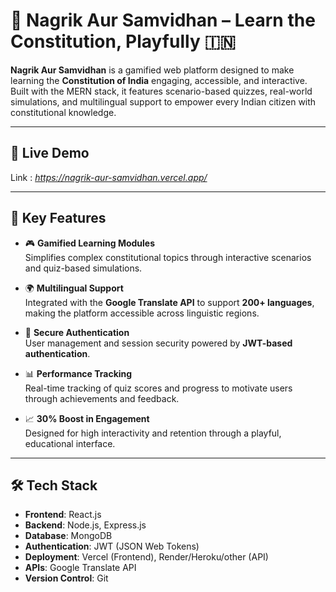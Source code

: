 # 🧾 Nagrik Aur Samvidhan – Learn the Constitution, Playfully 🇮🇳

**Nagrik Aur Samvidhan** is a gamified web platform designed to make learning the **Constitution of India** engaging, accessible, and interactive. Built with the MERN stack, it features scenario-based quizzes, real-world simulations, and multilingual support to empower every Indian citizen with constitutional knowledge.

---

## 🔗 Live Demo

Link : *https://nagrik-aur-samvidhan.vercel.app/*

---

## 🧠 Key Features

- 🎮 **Gamified Learning Modules**  
  Simplifies complex constitutional topics through interactive scenarios and quiz-based simulations.

- 🌍 **Multilingual Support**  
  Integrated with the **Google Translate API** to support **200+ languages**, making the platform accessible across linguistic regions.

- 🔐 **Secure Authentication**  
  User management and session security powered by **JWT-based authentication**.

- 📊 **Performance Tracking**  
  Real-time tracking of quiz scores and progress to motivate users through achievements and feedback.

- 📈 **30% Boost in Engagement**  
  Designed for high interactivity and retention through a playful, educational interface.

---

## 🛠️ Tech Stack

- **Frontend**: React.js
- **Backend**: Node.js, Express.js
- **Database**: MongoDB
- **Authentication**: JWT (JSON Web Tokens)
- **Deployment**: Vercel (Frontend), Render/Heroku/other (API)
- **APIs**: Google Translate API
- **Version Control**: Git
